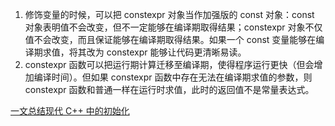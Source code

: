 1. 修饰变量的时候，可以把 constexpr 对象当作加强版的 const 对象：const 对象表明值不会改变，但不一定能够在编译期取得结果；constexpr 对象不仅值不会改变，而且保证能够在编译期取得结果。如果一个 const 变量能够在编译期求值，将其改为 constexpr 能够让代码更清晰易读。
2. constexpr 函数可以把运行期计算迁移至编译期，使得程序运行更快（但会增加编译时间）。但如果 constexpr 函数中存在无法在编译期求值的参数，则 constexpr 函数和普通一样在运行时求值，此时的返回值不是常量表达式。


[一文总结现代 C++ 中的初始化](https://www.cnblogs.com/tengzijian/p/18018104)